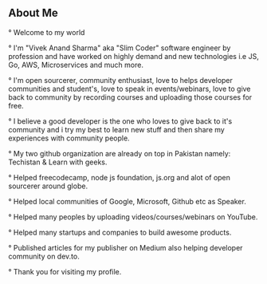 ## About Me

° Welcome to my world

° I'm "Vivek Anand Sharma" aka "Slim Coder" software engineer by profession and have worked on highly demand and new technologies i.e JS, Go, AWS, Microservices and much more. 

° I'm open sourcerer, community enthusiast, love to helps developer communities and student's, love to speak in events/webinars, love to give back to community by recording courses and uploading those courses for free.

° I believe a good developer is the one who loves to give back to it's community and i try my best to learn new stuff and then share my experiences with community people.

° My two github organization are already on top in Pakistan namely: Techistan & Learn with geeks.

° Helped freecodecamp, node js foundation, js.org and alot of open sourcerer around globe.

° Helped local communities of Google, Microsoft, Github etc as Speaker.

° Helped many peoples by uploading videos/courses/webinars on YouTube.

° Helped many startups and companies to build awesome products.

° Published articles for my publisher on Medium also helping developer community on dev.to.

° Thank you for visiting my profile.
